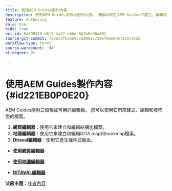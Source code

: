 ```yaml
---
title: 使用AEM Guides製作內容
description: 使用AEM Guides高效地創作內容。 瞭解如何在AEM Guides中建立、編輯和發佈檔案。
feature: Authoring
role: User
hide: true
exl-id: 6d898419-b8f9-4a22-a6be-8b7b0e96a461
source-git-commit: 7286c3fb36695caa08157296fd6e0de722078c2b
workflow-type: tm+mt
source-wordcount: '94'
ht-degree: 0%

---
```


# 使用AEM Guides製作內容 {#id221EB0P0E20}

AEM Guides隨附三個現成可用的編輯器。 您可以使用它們來建立、編輯和發佈您的檔案。

1. **網頁編輯器**：使用它來建立和編輯結構化檔案。
1. **地圖編輯器**：使用它來建立和編輯DITA map和bookmap檔案。
1. **Ditaval編輯器**：使用它產生條件式輸出。

- **[使用網頁編輯器](web-editor.md)**

- **[使用地圖編輯器](map-editor.md)**

- **[DITAVAL編輯器](ditaval-editor.md)**


**父級主題：**&#x200B;[&#x200B;作者內容](authoring-content.md)
